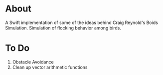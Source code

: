 # About
A Swift implementation of some of the ideas behind Craig Reynold's Boids Simulation. Simulation of flocking behavior among birds.
# To Do
1. Obstacle Avoidance
2. Clean up vector arithmetic functions
